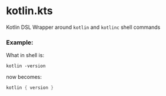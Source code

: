 # kotlin.kts

Kotlin DSL Wrapper around `kotlin` and `kotlinc` shell commands

### Example:

What in shell is:

`kotlin -version`

now becomes:

```kotlin
kotlin { version }
```